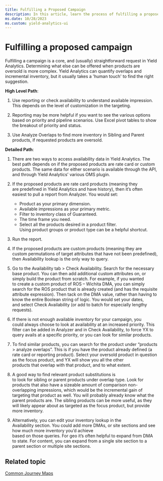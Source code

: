 ```yaml
---
title: Fulfilling a Proposed Campaign
description: In this article, learn the process of fulfilling a proposed campaign request in Yield Analytics.
ms.date: 10/28/2023
ms.custom: yield-analytics-ui
---
```


# Fulfilling a proposed campaign

Fulfilling a campaign is a core, and (usually) straightforward request in Yield Analytics. Determining what else can be offered when products are oversold is more complex. Yield Analytics can quantify overlaps and incremental inventory, but it usually takes a 'human touch' to find the right suggestion.

**High Level Path**:

1. Use reporting or check availability to understand available impression. This depends on the level of customization in the targeting.

1. Reporting may be more helpful if you want to see the various options based on priority and pipeline scenarios. Use Excel pivot tables to show the breakout of priority and status.

1. Use Analyze Overlaps to find more inventory in Sibling and Parent products, if requested products are oversold.

**Detailed Path**:

1. There are two ways to access availability data in Yield Analytics. The best path depends on if the proposed products are rate card or custom products. The same data for either scenario is available through the API, and through Yield Analytics’ various OMS plugin.

1. If the proposed products are rate card products (meaning they are predefined in Yield Analytics and have history), then it’s often easiest to pull a report from Analyzer. You would set:
   - Product as your primary dimension.
   - Available impressions as your primary metric.
   - Filter to inventory class of Guaranteed.
   - The time frame you need.
   - Select all the products desired in a product filter. Using product groups or product type can be a helpful shortcut.

1. Run the report.

1. If the proposed products are custom products (meaning they are custom permutations of target attributes that have not been predefined), then Availability lookup is the only way to query.

1. Go to the Availability tab \> Check Availability. Search for the necessary base product. You can then add additional custom attributes on, or simply build the product from scratch. For example, if you wanted to create a custom product of ROS – Wichita DMA, you can simply search for the ROS product that is already created (and has the requisite attribute expression). Then tack on the DMA value, rather than having to know the entire Boolean string of logic. You would set your dates, and select Check Availability (or add to batch for especially lengthy requests).

1. If there is not enough available inventory for your campaign, you could always choose to look at availability at an increased priority. This filter can be added in Analyzer and in Check Availability, to force YX to query avails at a specific priority, or you can look for similar products.

1. To find similar products, you can search for the product under “products \> analyze overlaps”. This is if you have the product already defined (a rate card or reporting product). Select your oversold product in question as the focus product, and YX will show you all the other products that overlap with that product, and to what extent.

1. A good way to find relevant product substitutions is to look for sibling or parent products under overlap type. Look for products that also have a sizeable amount of comparison non-overlapping impressions, which would be the incremental gain of targeting that product as well. You will probably already know what the parent products are. The sibling products can be more useful, as they will likely appear about as targeted as the focus product, but provide more inventory.

1. Alternatively, you can edit your inventory lookup in the Availability section. You could add more DMAs, or site sections and see how much more inventory you’d achieve based on those queries. For geo it’s often helpful to expand from DMA to state. For content, you can expand from a single site section to a parent section or multiple site sections.

## Related topic

[Common Journey Maps](common-journey-maps.md)
